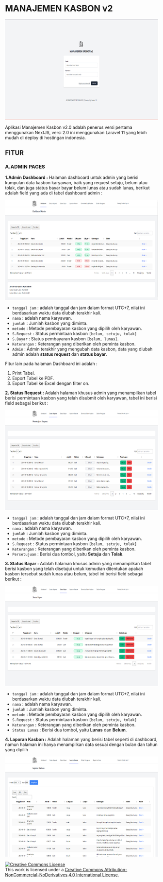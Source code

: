 # MANAJEMEN KASBON v2

<img src="https://github.com/GesangPJ/ManajemenKasbonV2/blob/main/public/image/login-page.png" width="600" height="330">

Aplikasi Manajemen Kasbon v2.0 adalah penerus versi pertama menggunakan NextJS, versi 2.0 ini menggunakan Laravel 11 yang lebih mudah di deploy di hostingan
indonesia. 

## FITUR

### A.ADMIN PAGES



**1.Admin Dashboard :** Halaman dashboard untuk admin yang berisi kumpulan data kasbon karyawan, baik yang request setuju, belum atau tolak, dan juga status bayar
bayar belum lunas atau sudah lunas, berikut adalah field yang ada di tabel dashboard admin :

<img src="https://github.com/GesangPJ/ManajemenKasbonV2/blob/main/public/image/admin-dashboard.png" width="600" height="330">

- `tanggal jam` : adalah tanggal dan jam dalam format UTC+7, nilai ini berdasarkan waktu data diubah terakhir kali.
- `nama` : adalah nama karyawan.
- `jumlah` : Jumlah kasbon yang diminta.
- `metode` : Metode pembayaran kasbon yang dipilih oleh karyawan.
- `S.Request` : Status permintaan kasbon `[belum, setuju, tolak]`
- `S.Bayar` : Status pembayaran kasbon `[belum, lunas]`.
- `Keterangan` : Keterangan yang diberikan oleh peminta kasbon.
- `Admin` : Admin terakhir yang mengubah data kasbon, data yang diubah admin adalah **status request** dan **status bayar**.

Fitur lain pada halaman Dashboard ini adalah :

1. Print Tabel.
2. Export Tabel ke PDF.
3. Export Tabel ke Excel dengan filter on.

**2. Status Request :** Adalah halaman khusus admin yang menampilkan tabel berisi permintaan kasbon yang telah disubmit oleh karyawan, tabel ini berisi field sebagai berikut :

<img src="https://github.com/GesangPJ/ManajemenKasbonV2/blob/main/public/image/admin-status-request.png" width="600" height="330">

- `tanggal jam` : adalah tanggal dan jam dalam format UTC+7, nilai ini berdasarkan waktu data diubah terakhir kali.
- `nama` : adalah nama karyawan.
- `jumlah` : Jumlah kasbon yang diminta.
- `metode` : Metode pembayaran kasbon yang dipilih oleh karyawan.
- `S.Request` : Status permintaan kasbon `[belum, setuju, tolak]`
- `Keterangan` : Keterangan yang diberikan oleh peminta kasbon.
- `Persetujuan` : Berisi dua tombol, yaitu **Setuju** dan **Tolak**.

**3. Status Bayar :** Adalah halaman khusus admin yang menampilkan tabel berisi kasbon yang telah disetujui untuk kemudian ditentukan apakah kasbon tersebut sudah lunas atau belum, tabel ini berisi field sebagai berikut :

<img src="https://github.com/GesangPJ/ManajemenKasbonV2/blob/main/public/image/admin-status-bayar.png" width="600" height="330">

- `tanggal jam` : adalah tanggal dan jam dalam format UTC+7, nilai ini berdasarkan waktu data diubah terakhir kali.
- `nama` : adalah nama karyawan.
- `jumlah` : Jumlah kasbon yang diminta.
- `metode` : Metode pembayaran kasbon yang dipilih oleh karyawan.
- `S.Request` : Status permintaan kasbon `[belum, setuju, tolak]`
- `Keterangan` : Keterangan yang diberikan oleh peminta kasbon.
- `Status Lunas` : Berisi dua tombol, yaitu **Lunas** dan **Belum**.

**4. Laporan Kasbon :** Adalah halaman yang berisi tabel seperti di dashboard, namun halaman ini hanya menampilkan data sesuai dengan bulan dan tahun yang dipilih

<img src="https://github.com/GesangPJ/ManajemenKasbonV2/blob/main/public/image/admin-laporan-kasbon.png" width="600" height="330">




<a rel="license" href="http://creativecommons.org/licenses/by-nc-nd/4.0/"><img alt="Creative Commons License" style="border-width:0" src="https://i.creativecommons.org/l/by-nc-nd/4.0/88x31.png" /></a><br />This work is licensed under a <a rel="license" href="http://creativecommons.org/licenses/by-nc-nd/4.0/">Creative Commons Attribution-NonCommercial-NoDerivatives 4.0 International License</a>.
